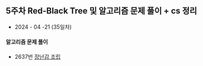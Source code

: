 ## 5주차 Red-Black Tree 및 알고리즘 문제 풀이  + cs 정리  

* 2024 - 04 -21 (35일차)      

#### 알고리즘 문제 풀이   
* 2637번 [장난감 조립]()   

